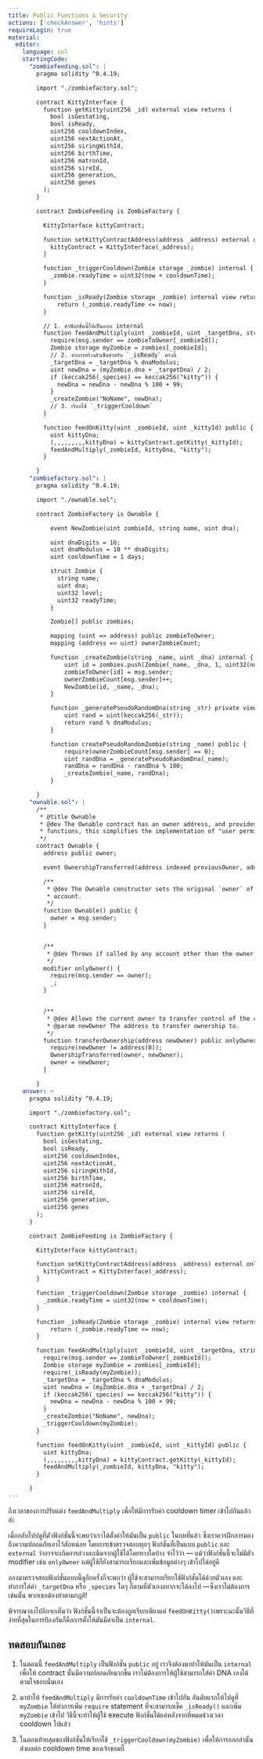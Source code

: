```yaml
---
title: Public Functions & Security
actions: ['checkAnswer', 'hints']
requireLogin: true
material:
  editor:
    language: sol
    startingCode:
      "zombiefeeding.sol": |
        pragma solidity ^0.4.19;

        import "./zombiefactory.sol";

        contract KittyInterface {
          function getKitty(uint256 _id) external view returns (
            bool isGestating,
            bool isReady,
            uint256 cooldownIndex,
            uint256 nextActionAt,
            uint256 siringWithId,
            uint256 birthTime,
            uint256 matronId,
            uint256 sireId,
            uint256 generation,
            uint256 genes
          );
        }

        contract ZombieFeeding is ZombieFactory {

          KittyInterface kittyContract;

          function setKittyContractAddress(address _address) external onlyOwner {
            kittyContract = KittyInterface(_address);
          }

          function _triggerCooldown(Zombie storage _zombie) internal {
            _zombie.readyTime = uint32(now + cooldownTime);
          }

          function _isReady(Zombie storage _zombie) internal view returns (bool) {
              return (_zombie.readyTime <= now);
          }

          // 1. ทำฟังก์ชั่นนี้ให้เป็นแบบ internal
          function feedAndMultiply(uint _zombieId, uint _targetDna, string _species) public {
            require(msg.sender == zombieToOwner[_zombieId]);
            Zombie storage myZombie = zombies[_zombieId];
            // 2. ทำการสร้างตัวเช็คสำหรับ `_isReady` ตรงนี้
            _targetDna = _targetDna % dnaModulus;
            uint newDna = (myZombie.dna + _targetDna) / 2;
            if (keccak256(_species) == keccak256("kitty")) {
              newDna = newDna - newDna % 100 + 99;
            }
            _createZombie("NoName", newDna);
            // 3. เรียกใช้ `_triggerCooldown`
          }

          function feedOnKitty(uint _zombieId, uint _kittyId) public {
            uint kittyDna;
            (,,,,,,,,,kittyDna) = kittyContract.getKitty(_kittyId);
            feedAndMultiply(_zombieId, kittyDna, "kitty");
          }

        }
      "zombiefactory.sol": |
        pragma solidity ^0.4.19;

        import "./ownable.sol";

        contract ZombieFactory is Ownable {

            event NewZombie(uint zombieId, string name, uint dna);

            uint dnaDigits = 16;
            uint dnaModulus = 10 ** dnaDigits;
            uint cooldownTime = 1 days;

            struct Zombie {
              string name;
              uint dna;
              uint32 level;
              uint32 readyTime;
            }

            Zombie[] public zombies;

            mapping (uint => address) public zombieToOwner;
            mapping (address => uint) ownerZombieCount;

            function _createZombie(string _name, uint _dna) internal {
                uint id = zombies.push(Zombie(_name, _dna, 1, uint32(now + cooldownTime))) - 1;
                zombieToOwner[id] = msg.sender;
                ownerZombieCount[msg.sender]++;
                NewZombie(id, _name, _dna);
            }

            function _generatePseudoRandomDna(string _str) private view returns (uint) {
                uint rand = uint(keccak256(_str));
                return rand % dnaModulus;
            }

            function createPseudoRandomZombie(string _name) public {
                require(ownerZombieCount[msg.sender] == 0);
                uint randDna = _generatePseudoRandomDna(_name);
                randDna = randDna - randDna % 100;
                _createZombie(_name, randDna);
            }

        }
      "ownable.sol": |
        /**
         * @title Ownable
         * @dev The Ownable contract has an owner address, and provides basic authorization control
         * functions, this simplifies the implementation of "user permissions".
         */
        contract Ownable {
          address public owner;

          event OwnershipTransferred(address indexed previousOwner, address indexed newOwner);

          /**
           * @dev The Ownable constructor sets the original `owner` of the contract to the sender
           * account.
           */
          function Ownable() public {
            owner = msg.sender;
          }


          /**
           * @dev Throws if called by any account other than the owner.
           */
          modifier onlyOwner() {
            require(msg.sender == owner);
            _;
          }


          /**
           * @dev Allows the current owner to transfer control of the contract to a newOwner.
           * @param newOwner The address to transfer ownership to.
           */
          function transferOwnership(address newOwner) public onlyOwner {
            require(newOwner != address(0));
            OwnershipTransferred(owner, newOwner);
            owner = newOwner;
          }

        }
    answer: >
      pragma solidity ^0.4.19;

      import "./zombiefactory.sol";

      contract KittyInterface {
        function getKitty(uint256 _id) external view returns (
          bool isGestating,
          bool isReady,
          uint256 cooldownIndex,
          uint256 nextActionAt,
          uint256 siringWithId,
          uint256 birthTime,
          uint256 matronId,
          uint256 sireId,
          uint256 generation,
          uint256 genes
        );
      }

      contract ZombieFeeding is ZombieFactory {

        KittyInterface kittyContract;

        function setKittyContractAddress(address _address) external onlyOwner {
          kittyContract = KittyInterface(_address);
        }

        function _triggerCooldown(Zombie storage _zombie) internal {
          _zombie.readyTime = uint32(now + cooldownTime);
        }

        function _isReady(Zombie storage _zombie) internal view returns (bool) {
            return (_zombie.readyTime <= now);
        }

        function feedAndMultiply(uint _zombieId, uint _targetDna, string _species) internal {
          require(msg.sender == zombieToOwner[_zombieId]);
          Zombie storage myZombie = zombies[_zombieId];
          require(_isReady(myZombie));
          _targetDna = _targetDna % dnaModulus;
          uint newDna = (myZombie.dna + _targetDna) / 2;
          if (keccak256(_species) == keccak256("kitty")) {
            newDna = newDna - newDna % 100 + 99;
          }
          _createZombie("NoName", newDna);
          _triggerCooldown(myZombie);
        }

        function feedOnKitty(uint _zombieId, uint _kittyId) public {
          uint kittyDna;
          (,,,,,,,,,kittyDna) = kittyContract.getKitty(_kittyId);
          feedAndMultiply(_zombieId, kittyDna, "kitty");
        }

      }
---
```


ถึงเวลาของการปรับแต่ง `feedAndMultiply` เพื่อให้มีการรับค่า cooldown timer เข้าไปกันแล้วล่ะ

เมื่อกลับไปปดูที่ตัวฟังก์ชั่นนี้จะพบว่าเราได้ตั้งค่าให้มันเป็น `public` ในบทที่แล้ว ซึ่งเราควรฝึกการมองถึงความปลอดภัยเอาไว้สักหน่อย โดยการเข้าตรวจสอบทุกๆ ฟังก์ชั่นที่เป็นแบบ `public` และ `external` ว่าอาจจะเกิดการล่วงละเมิดจากผู้ใช้ได้โดยทางใดบ้าง จำไว้ว่า — แม้ว่าฟังก์ชั่นนี้จะไม่มีตัว modifier เช่น `onlyOwner` แต่ผู้ใช้ก็ยังสามารถเรียกและเพิ่มข้อมูลต่างๆ เข้าไปได้อยู่ดี

ลองมาตรวจสอบฟังก์ชั่นแบบนี้ดูอีกครั้งก็จะพบว่า ผู้ใช้จะสามารถเรียกใช้ฟังก์ชั่นได้ด้วยตัวเอง และทำการใส่ค่า `_targetDna` หรือ `_species` ใดๆ ก็ตามที่ตัวเองอยากจะได้ลงไป —ซึ่งเราไม่ต้องการเช่นนั้น พวกเธอต้องทำตามกฎสิ!

พิจารณาลงไปอีกจะเห็นว่า ฟังก์ชั่นนี้จำเป็นจะต้องถูกเรียกเพียงแค่ `feedOnKitty()`เพราะฉะนั้นวิธีที่ง่ายที่สุดในการป้องกันก็คือการตั้งให้มันมีค่าเป็น `internal`.

## ทดสอบกันเถอะ

1. ในตอนนี้ `feedAndMultiply` เป็นฟังก์ชั่น `public` อยู่ เราจึงต้องมาทำให้มันเป็น `internal` เพื่อให้ contract นั้นมีความปลอดภัยมากขึ้น เราไม่ต้องการให้ผู้ใช้สามารถใส่ค่า DNA เองได้ตามใจชอบนั่นเอง

2. มาทำให้ `feedAndMultiply` มีการรับค่า `cooldownTime` เข้าไปกัน อันดับแรกให้ไปดูที่ `myZombie` ให้ทำการเพิ่ม `require` statement ที่จะสามารถเช็ค `_isReady()` และเพิ่ม `myZombie` เข้าไป วิธีนี้จะทำให้ผู้ใช้ execute ฟังก์ชั่นได้แค่หลังจากที่หมดช่วงเวลา cooldown ไปแล้ว

3. ในตอนท้ายสุดของฟังก์ชั่นให้เรียกใช้ `_triggerCooldown(myZombie)` เพื่อให้การออกล่านั้นส่งผลต่อ cooldown time ของเจ้าซอมบี้

